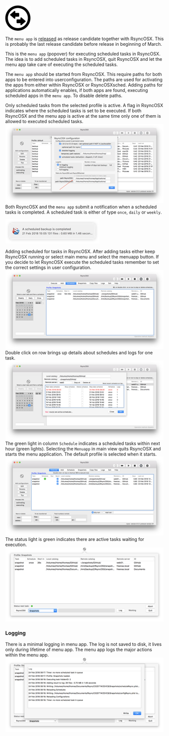 ![](screenshots/master/menuapp/menuapp.png)

The `menu app` is [released](https://github.com/rsyncOSX/RsyncOSX/releases) as release candidate together with RsyncOSX. This is probably the last release candidate before release in beginning of March.

This is the `menu app` (popover) for executing scheduled tasks in RsyncOSX. The idea is to add scheduled tasks in RsyncOSX, quit RsyncOSX and let the menu app take care of executing the scheduled tasks.

The `menu app` should be started from RsyncOSX. This require paths for both apps to be entered into userconfiguration.  The paths are used for activating the apps from either within RsyncOSX or RsyncOSXsched.
Adding paths for applications automatically enables, if both apps are found, executing scheduled apps in the `menu app`. To disable delete paths.

Only scheduled tasks from the selected profile is active. A flag in RsyncOSX indicates where the scheduled tasks is set to be executed. If both RsyncOSX and the menu app is active at the same time only one of them is allowed to executed scheduled tasks.
![](screenshots/master/menuapp/sched0.png)
Both RsyncOSX and the `menu app` submit a notification when a scheduled tasks is completed. A scheduled task is either of type `once`, `daily` or `weekly`.

![](screenshots/master/menuapp/notifications1.png)

Adding scheduled for tasks in RsyncOSX. After adding tasks either keep RsyncOSX running or select main menu and select the menuapp button. If you decide to let RsyncOSX execute the scheduled tasks remember to set the correct settings in user configuration.
![](screenshots/master/menuapp/sched4.png)
Double click on row brings up details about schedules and logs for one task.
![](screenshots/master/menuapp/sched1.png)
The green light in column `Schedule` indicates a scheduled tasks within next hour (green lights). Selecting the `Menuapp` in main view quits RsyncOSX and starts the menu application. The default profile is selected when it starts.
![](screenshots/master/menuapp/sched2.png)
The status light is green indicates there are active tasks waiting for execution.
![](screenshots/master/menuapp/sched5.png)

### Logging

There is a minimal logging in menu app. The log is not saved to disk, it lives only during lifetime of menu app. The menu app logs the major actions within the menu app.
![](screenshots/master/menuapp/log1.png)
